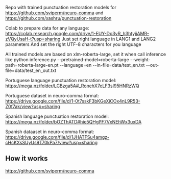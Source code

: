 Repo with trained punctuation restoration models for https://github.com/sviperm/neuro-comma and https://github.com/xashru/punctuation-restoration 

Colab to prepare data for any language:
https://colab.research.google.com/drive/1-EUY-Do3vR_h3htyjjAMR-zVQyUsaH-t?usp=sharing
Just set right language in LANG1 and LANG2 parameters
And set the right UTF-8 characters for you language 

All trained models are based on xlm-roberta-large, set it when call inference like 
python inference.py --pretrained-model=roberta-large --weight-path=roberta-large-en.pt --language=en 
--in-file=data/test_en.txt --out-file=data/test_en_out.txt

Portuguese language punctuation restoration model:
https://mega.nz/folder/LCBzga5A#_RonehX7eLF3sI95HNRzWQ

Portuguese dataset in neuro-comma format: https://drive.google.com/file/d/1-0t7sskF3bKGeXiCOx4nL9R53-Z0f7ak/view?usp=sharing

Spanish language punctuation restoration model:
https://mega.nz/folder/bOZThATD#hie5QHgPF7VxNEhWx3uxDA

Spanish dataaset in neuro-comma format: https://drive.google.com/file/d/1JHATFSu4amgz-cHcKXsSUyUs9T70kPa7/view?usp=sharing

## How it works
https://github.com/sviperm/neuro-comma
